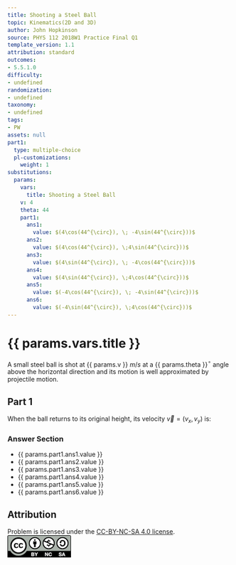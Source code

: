 ```yaml
---
title: Shooting a Steel Ball
topic: Kinematics(2D and 3D)
author: John Hopkinson
source: PHYS 112 2018W1 Practice Final Q1
template_version: 1.1
attribution: standard
outcomes:
- 5.5.1.0
difficulty:
- undefined
randomization:
- undefined
taxonomy:
- undefined
tags:
- PW
assets: null
part1:
  type: multiple-choice
  pl-customizations:
    weight: 1
substitutions:
  params:
    vars:
      title: Shooting a Steel Ball
    v: 4
    theta: 44
    part1:
      ans1:
        value: $(4\cos(44^{\circ}), \; -4\sin(44^{\circ}))$
      ans2:
        value: $(4\cos(44^{\circ}), \;4\sin(44^{\circ}))$
      ans3:
        value: $(4\sin(44^{\circ}), \; -4\cos(44^{\circ}))$
      ans4:
        value: $(4\sin(44^{\circ}), \;4\cos(44^{\circ}))$
      ans5:
        value: $(-4\cos(44^{\circ}), \; -4\sin(44^{\circ}))$
      ans6:
        value: $(-4\sin(44^{\circ}), \;4\cos(44^{\circ}))$
---
```

# {{ params.vars.title }}
A small steel ball is shot at {{ params.v }} $m/s$ at a {{ params.theta }}$^{\circ}$ angle above the horizontal direction and its motion is well approximated by projectile motion.

## Part 1

When the ball returns to its original height, its velocity $\overrightarrow{v} = (v_x, v_y)$ is:

### Answer Section

- {{ params.part1.ans1.value }}
- {{ params.part1.ans2.value }}
- {{ params.part1.ans3.value }}
- {{ params.part1.ans4.value }}
- {{ params.part1.ans5.value }}
- {{ params.part1.ans6.value }}

## Attribution

Problem is licensed under the [CC-BY-NC-SA 4.0 license](https://creativecommons.org/licenses/by-nc-sa/4.0/).<br> ![The Creative Commons 4.0 license requiring attribution-BY, non-commercial-NC, and share-alike-SA license.](https://raw.githubusercontent.com/firasm/bits/master/by-nc-sa.png)